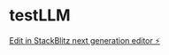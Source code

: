 # testLLM

[Edit in StackBlitz next generation editor ⚡️](https://stackblitz.com/~/github.com/gunishjain/testLLM)